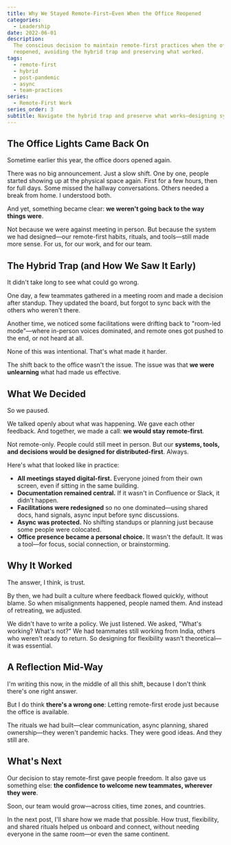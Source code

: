 ```yaml
---
title: Why We Stayed Remote-First—Even When the Office Reopened
categories:
  - Leadership
date: 2022-06-01
description:
  The conscious decision to maintain remote-first practices when the office
  reopened, avoiding the hybrid trap and preserving what worked.
tags:
  - remote-first
  - hybrid
  - post-pandemic
  - async
  - team-practices
series:
  - Remote-First Work
series_order: 3
subtitle: Navigate the hybrid trap and preserve what works—designing systems for distributed-first collaboration even when the office reopens
---
```


## The Office Lights Came Back On

Sometime earlier this year, the office doors opened again.

There was no big announcement. Just a slow shift. One by one, people started showing up at the physical space again. First for a few hours, then for full days. Some missed the hallway conversations. Others needed a break from home. I understood both.

And yet, something became clear: **we weren't going back to the way things were**.

Not because we were against meeting in person. But because the system we had designed—our remote-first habits, rituals, and tools—still made more sense. For us, for our work, and for our team.

## The Hybrid Trap (and How We Saw It Early)

It didn't take long to see what could go wrong.

One day, a few teammates gathered in a meeting room and made a decision after standup. They updated the board, but forgot to sync back with the others who weren't there.

Another time, we noticed some facilitations were drifting back to "room-led mode"—where in-person voices dominated, and remote ones got pushed to the end, or not heard at all.

None of this was intentional. That's what made it harder.

The shift back to the office wasn't the issue. The issue was that **we were unlearning** what had made us effective.

## What We Decided

So we paused.

We talked openly about what was happening.
We gave each other feedback.
And together, we made a call: **we would stay remote-first**.

Not remote-only. People could still meet in person. But our **systems, tools, and decisions would be designed for distributed-first**. Always.

Here's what that looked like in practice:

- **All meetings stayed digital-first.** Everyone joined from their own screen, even if sitting in the same building.
- **Documentation remained central.** If it wasn't in Confluence or Slack, it didn't happen.
- **Facilitations were redesigned** so no one dominated—using shared docs, hand signals, async input before sync discussions.
- **Async was protected.** No shifting standups or planning just because some people were colocated.
- **Office presence became a personal choice.** It wasn't the default. It was a tool—for focus, social connection, or brainstorming.

## Why It Worked

The answer, I think, is trust.

By then, we had built a culture where feedback flowed quickly, without blame.
So when misalignments happened, people named them.
And instead of retreating, we adjusted.

We didn't have to write a policy. We just listened.
We asked, "What's working? What's not?"
We had teammates still working from India, others who weren't ready to return.
So designing for flexibility wasn't theoretical—it was essential.

## A Reflection Mid-Way

I'm writing this now, in the middle of all this shift, because I don't think there's one right answer.

But I do think **there's a wrong one**:
Letting remote-first erode just because the office is available.

The rituals we had built—clear communication, async planning, shared ownership—they weren't pandemic hacks.
They were good ideas.
And they still are.

## What's Next

Our decision to stay remote-first gave people freedom.
It also gave us something else: **the confidence to welcome new teammates, wherever they were**.

Soon, our team would grow—across cities, time zones, and countries.

In the next post, I'll share how we made that possible.
How trust, flexibility, and shared rituals helped us onboard and connect,
without needing everyone in the same room—or even the same continent.
